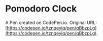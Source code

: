 # Pomodoro Clock

A Pen created on CodePen.io. Original URL: [https://codepen.io/tznqeyiq/pen/qBbzpLg](https://codepen.io/tznqeyiq/pen/qBbzpLg).


